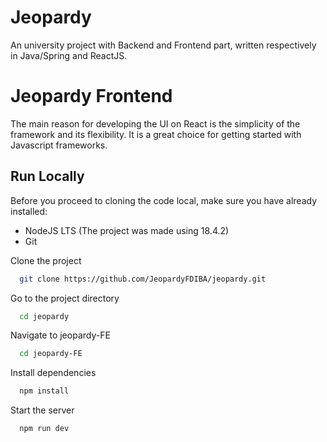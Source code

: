 
# Jeopardy

An university project with Backend and Frontend part, written respectively in Java/Spring and ReactJS.

# Jeopardy Frontend

The main reason for developing the UI on React is the simplicity of the framework and its flexibility. It is a great choice for getting started with Javascript frameworks.



## Run Locally

Before you proceed to cloning the code local, make sure you have already installed:

* NodeJS LTS (The project was made using 18.4.2)
* Git 

Clone the project

```bash
  git clone https://github.com/JeopardyFDIBA/jeopardy.git
```

Go to the project directory

```bash
  cd jeopardy
```
Navigate to jeopardy-FE

```bash
  cd jeopardy-FE
```

Install dependencies

```bash
  npm install
```

Start the server

```bash
  npm run dev
```

